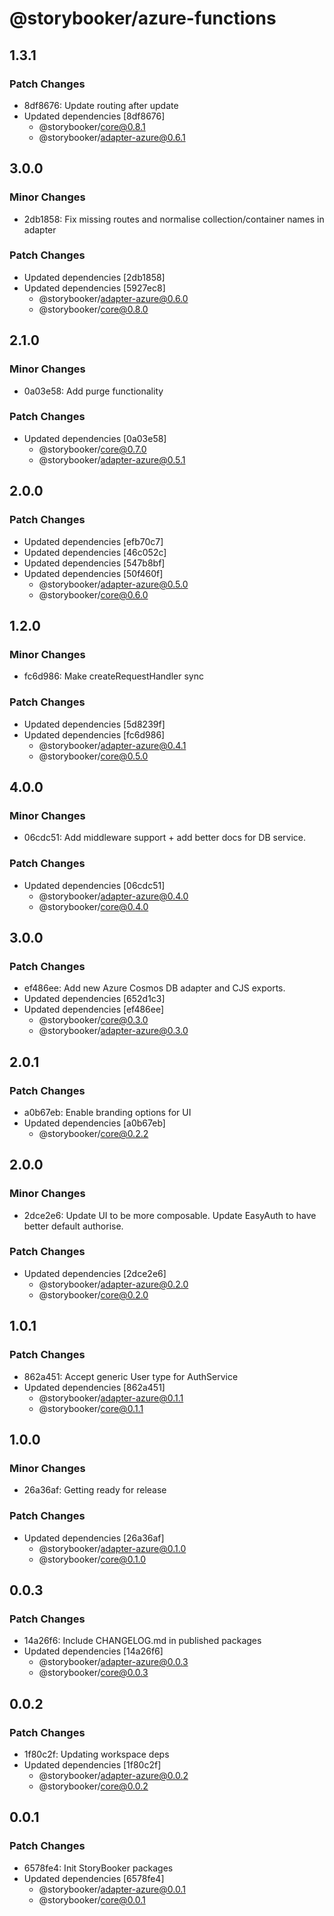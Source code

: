 # @storybooker/azure-functions

## 1.3.1

### Patch Changes

- 8df8676: Update routing after update
- Updated dependencies [8df8676]
  - @storybooker/core@0.8.1
  - @storybooker/adapter-azure@0.6.1

## 3.0.0

### Minor Changes

- 2db1858: Fix missing routes and normalise collection/container names in adapter

### Patch Changes

- Updated dependencies [2db1858]
- Updated dependencies [5927ec8]
  - @storybooker/adapter-azure@0.6.0
  - @storybooker/core@0.8.0

## 2.1.0

### Minor Changes

- 0a03e58: Add purge functionality

### Patch Changes

- Updated dependencies [0a03e58]
  - @storybooker/core@0.7.0
  - @storybooker/adapter-azure@0.5.1

## 2.0.0

### Patch Changes

- Updated dependencies [efb70c7]
- Updated dependencies [46c052c]
- Updated dependencies [547b8bf]
- Updated dependencies [50f460f]
  - @storybooker/adapter-azure@0.5.0
  - @storybooker/core@0.6.0

## 1.2.0

### Minor Changes

- fc6d986: Make createRequestHandler sync

### Patch Changes

- Updated dependencies [5d8239f]
- Updated dependencies [fc6d986]
  - @storybooker/adapter-azure@0.4.1
  - @storybooker/core@0.5.0

## 4.0.0

### Minor Changes

- 06cdc51: Add middleware support + add better docs for DB service.

### Patch Changes

- Updated dependencies [06cdc51]
  - @storybooker/adapter-azure@0.4.0
  - @storybooker/core@0.4.0

## 3.0.0

### Patch Changes

- ef486ee: Add new Azure Cosmos DB adapter and CJS exports.
- Updated dependencies [652d1c3]
- Updated dependencies [ef486ee]
  - @storybooker/core@0.3.0
  - @storybooker/adapter-azure@0.3.0

## 2.0.1

### Patch Changes

- a0b67eb: Enable branding options for UI
- Updated dependencies [a0b67eb]
  - @storybooker/core@0.2.2

## 2.0.0

### Minor Changes

- 2dce2e6: Update UI to be more composable. Update EasyAuth to have better default authorise.

### Patch Changes

- Updated dependencies [2dce2e6]
  - @storybooker/adapter-azure@0.2.0
  - @storybooker/core@0.2.0

## 1.0.1

### Patch Changes

- 862a451: Accept generic User type for AuthService
- Updated dependencies [862a451]
  - @storybooker/adapter-azure@0.1.1
  - @storybooker/core@0.1.1

## 1.0.0

### Minor Changes

- 26a36af: Getting ready for release

### Patch Changes

- Updated dependencies [26a36af]
  - @storybooker/adapter-azure@0.1.0
  - @storybooker/core@0.1.0

## 0.0.3

### Patch Changes

- 14a26f6: Include CHANGELOG.md in published packages
- Updated dependencies [14a26f6]
  - @storybooker/adapter-azure@0.0.3
  - @storybooker/core@0.0.3

## 0.0.2

### Patch Changes

- 1f80c2f: Updating workspace deps
- Updated dependencies [1f80c2f]
  - @storybooker/adapter-azure@0.0.2
  - @storybooker/core@0.0.2

## 0.0.1

### Patch Changes

- 6578fe4: Init StoryBooker packages
- Updated dependencies [6578fe4]
  - @storybooker/adapter-azure@0.0.1
  - @storybooker/core@0.0.1
